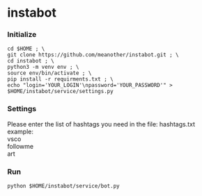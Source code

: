 # instabot

### Initialize
```shell script
cd $HOME ; \
git clone https://github.com/meanother/instabot.git ; \
cd instabot ; \
python3 -m venv env ; \
source env/bin/activate ; \
pip install -r requirments.txt ; \
echo "login='YOUR_LOGIN'\npassword='YOUR_PASSWORD'" > $HOME/instabot/service/settings.py
```

### Settings
Please enter the list of hashtags you need in the file: hashtags.txt  
example:  
    vsco  
    followme  
    art  


### Run
```shell script
python $HOME/instabot/service/bot.py
```

